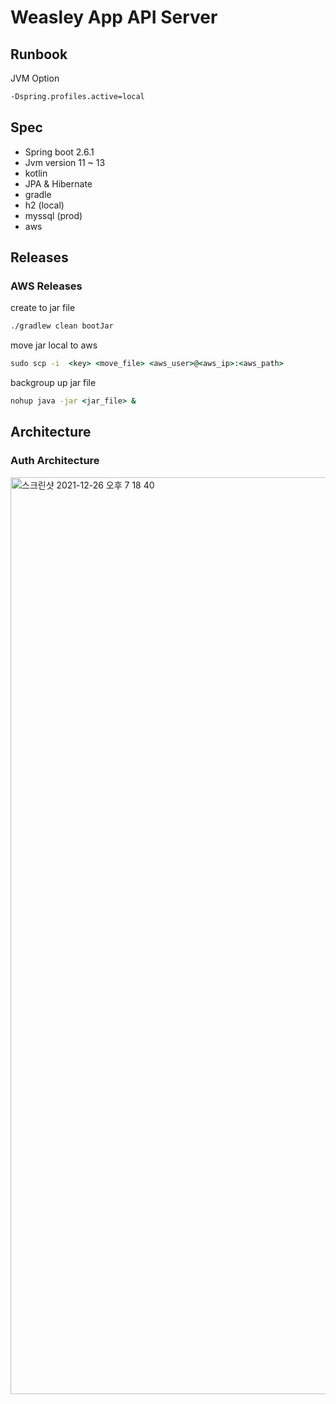 # Weasley App API Server

## Runbook

JVM Option 

```cmd
-Dspring.profiles.active=local
```

## Spec

- Spring boot 2.6.1
- Jvm version 11 ~ 13 
- kotlin
- JPA & Hibernate 
- gradle
- h2 (local)
- myssql (prod)
- aws

## Releases

### AWS Releases

create to jar file

```cmd
./gradlew clean bootJar
```

move jar local to aws

```cmd
sudo scp -i  <key> <move_file> <aws_user>@<aws_ip>:<aws_path>
```

backgroup up jar file

```cmd
nohup java -jar <jar_file> &
```

## Architecture 


### Auth Architecture

<img width="1467" alt="스크린샷 2021-12-26 오후 7 18 40" src="https://user-images.githubusercontent.com/53357210/147405254-af2af1a4-a9f9-4fc2-93d9-83b7dc24dc5c.png">

